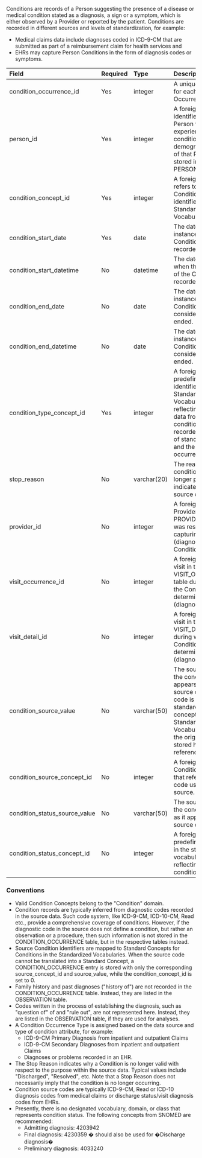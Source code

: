 Conditions are records of a Person suggesting the presence of a disease or medical condition stated as a diagnosis, a sign or a symptom, which is either observed by a Provider or reported by the patient. Conditions are recorded in different sources and levels of standardization, for example:

  * Medical claims data include diagnoses coded in ICD-9-CM that are submitted as part of a reimbursement claim for health services and 
  * EHRs may capture Person Conditions in the form of diagnosis codes or symptoms.

Field|Required|Type|Description
:--------------------------------|:--------|:------------|:------------------------------------------------------------
| condition_occurrence_id        | Yes       | integer      | A unique identifier for each Condition Occurrence event.                                                                                                                                                         |
| person_id                      | Yes       | integer      | A foreign key identifier to the Person who is experiencing the condition. The demographic details of that Person are stored in the PERSON table.                                                                 |
| condition_concept_id           | Yes       | integer      | A foreign key that refers to a Standard Condition Concept identifier in the Standardized Vocabularies.                                                                                                           |
| condition_start_date           | Yes       | date         | The date when the instance of the Condition is recorded.                                                                                                                                                         |
| condition_start_datetime       | No        | datetime     | The date and time when the instance of the Condition is recorded.                                                                                                                                                |
| condition_end_date             | No        | date         | The date when the instance of the Condition is considered to have ended.                                                                                                                                         |
| condition_end_datetime         | No        | date         | The date when the instance of the Condition is considered to have ended.                                                                                                                                         |
| condition_type_concept_id      | Yes       | integer      | A foreign key to the predefined Concept identifier in the Standardized Vocabularies reflecting the source data from which the condition was recorded, the level of standardization, and the type of occurrence.  |
| stop_reason                    | No        | varchar(20)  | The reason that the condition was no longer present, as indicated in the source data.                                                                                                                            |
| provider_id                    | No        | integer      | A foreign key to the Provider in the PROVIDER table who was responsible for capturing (diagnosing) the Condition.                                                                                                |
| visit_occurrence_id            | No        | integer      | A foreign key to the visit in the VISIT_OCCURRENCE table during which the Condition was determined (diagnosed).                                                                                                             |
| visit_detail_id            | No        | integer      | A foreign key to the visit in the VISIT_DETAIL table during which the Condition was determined (diagnosed).                                                                                                             |
| condition_source_value         | No        | varchar(50)  | The source code for the condition as it appears in the source data. This code is mapped to a standard condition concept in the Standardized Vocabularies and the original code is stored here for reference.     |
| condition_source_concept_id    | No        | integer      | A foreign key to a Condition Concept that refers to the code used in the source.                                                                                                                                 |
| condition_status_source_value  | No        | varchar(50)  | The source code for the condition status as it appears in the source data.    |
| condition_status_concept_id    | No        | integer      | A foreign key to the predefined concept in the standard vocabulary reflecting the condition status |                                                                                                                               

### Conventions 

  * Valid Condition Concepts belong to the "Condition" domain. 
  * Condition records are typically inferred from diagnostic codes recorded in the source data. Such code system, like ICD-9-CM, ICD-10-CM, Read etc., provide a comprehensive coverage of conditions. However, if the diagnostic code in the source does not define a condition, but rather an observation or a procedure, then such information is not stored in the CONDITION_OCCURRENCE table, but in the respective tables instead.
  * Source Condition identifiers are mapped to Standard Concepts for Conditions in the Standardized Vocabularies. When the source code cannot be translated into a Standard Concept, a CONDITION_OCCURRENCE entry is stored with only the corresponding source_concept_id and source_value, while the condition_concept_id is set to 0. 
  * Family history and past diagnoses ("history of") are not recorded in the CONDITION_OCCURRENCE table. Instead, they are listed in the OBSERVATION table.
  * Codes written in the process of establishing the diagnosis, such as "question of" of and "rule out", are not represented here.  Instead, they are listed in the OBSERVATION table, if they are used for analyses.
  * A Condition Occurrence Type is assigned based on the data source and type of condition attribute, for example:
    * ICD-9-CM Primary Diagnosis from inpatient and outpatient Claims
    * ICD-9-CM Secondary Diagnoses from inpatient and outpatient Claims
    * Diagnoses or problems recorded in an EHR.
  * The Stop Reason indicates why a Condition is no longer valid with respect to the purpose within the source data. Typical values include "Discharged", "Resolved", etc.  Note that a Stop Reason does not necessarily imply that the condition is no longer occurring.
  * Condition source codes are typically ICD-9-CM, Read or ICD-10 diagnosis codes from medical claims or discharge status/visit diagnosis codes from EHRs.
  * Presently, there is no designated vocabulary, domain, or class that represents condition status. The following concepts from SNOMED are recommended:
    * Admitting diagnosis: 4203942
    * Final diagnosis: 4230359 � should also be used for �Discharge diagnosis�
    * Preliminary diagnosis: 4033240
